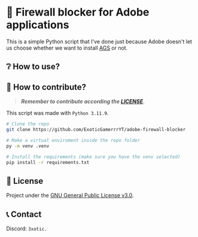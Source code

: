 # :stop_sign: Firewall blocker for Adobe applications

This is a simple Python script that I've done just because Adobe doesn't let us choose whether we want to install [AGS](https://helpx.adobe.com/genuine/adobe-genuine-service.html) or not.

## :grey_question: How to use?



## :hammer: How to contribute?

> _**Remember to contribute according the [LICENSE](LICENSE)**_.

This script was made with `Python 3.11.9`.

```bash
# Clone the repo
git clone https://github.com/ExoticGamerrrYT/adobe-firewall-blocker

# Make a virtual enviroment inside the repo folder
py -m venv .venv

# Install the requirements (make sure you have the venv selected)
pip install -r requirements.txt
```

## :briefcase: License

Project under the [GNU General Public License v3.0](LICENSE).

## :telephone_receiver: Contact

Discord: `3xotic.`
